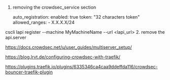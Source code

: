 1.  removing the crowdsec_service section

    auto_registration:
      enabled: true
      token: "32  characters token"
      allowed_ranges:
        - X.X.X.X/24


cscli lapi register --machine MyMachineName --url <lapi_url>
2.  remove the api.server


https://docs.crowdsec.net/u/user_guides/multiserver_setup/

https://blog.lrvt.de/configuring-crowdsec-with-traefik/

https://plugins.traefik.io/plugins/6335346ca4caa9ddeffda116/crowdsec-bouncer-traefik-plugin
